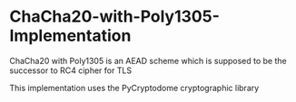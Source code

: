 # ChaCha20-with-Poly1305-Implementation

ChaCha20 with Poly1305 is an AEAD scheme which is supposed to be the successor to RC4 cipher for TLS

This implementation uses the PyCryptodome cryptographic library
